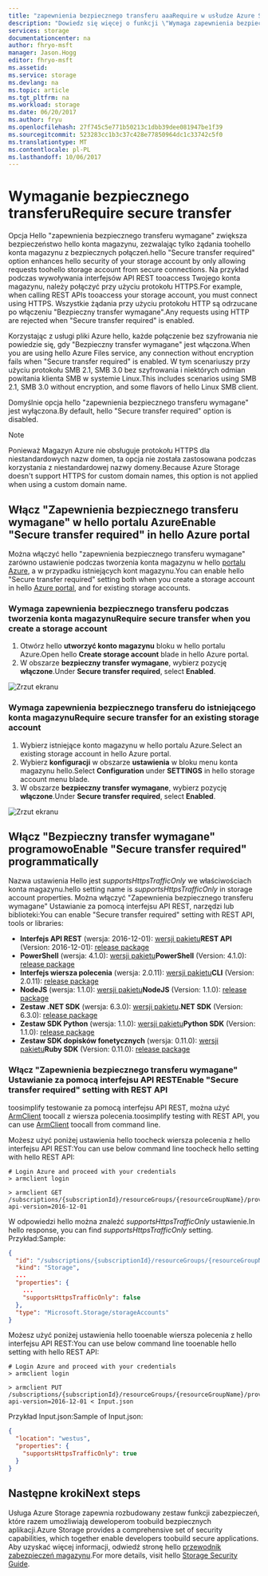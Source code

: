 ```yaml
---
title: "zapewnienia bezpiecznego transferu aaaRequire w usłudze Azure Storage | Dokumentacja firmy Microsoft"
description: "Dowiedz się więcej o funkcji \"Wymaga zapewnienia bezpiecznego transferu\" hello usługi Azure Storage i jak tooenable go."
services: storage
documentationcenter: na
author: fhryo-msft
manager: Jason.Hogg
editor: fhryo-msft
ms.assetid: 
ms.service: storage
ms.devlang: na
ms.topic: article
ms.tgt_pltfrm: na
ms.workload: storage
ms.date: 06/20/2017
ms.author: fryu
ms.openlocfilehash: 27f745c5e771b50213c1dbb39dee081947be1f39
ms.sourcegitcommit: 523283cc1b3c37c428e77850964dc1c33742c5f0
ms.translationtype: MT
ms.contentlocale: pl-PL
ms.lasthandoff: 10/06/2017
---
```

# <a name="require-secure-transfer"></a><span data-ttu-id="d7c91-103">Wymaganie bezpiecznego transferu</span><span class="sxs-lookup"><span data-stu-id="d7c91-103">Require secure transfer</span></span>

<span data-ttu-id="d7c91-104">Opcja Hello "zapewnienia bezpiecznego transferu wymagane" zwiększa bezpieczeństwo hello konta magazynu, zezwalając tylko żądania toohello konta magazynu z bezpiecznych połączeń.</span><span class="sxs-lookup"><span data-stu-id="d7c91-104">hello "Secure transfer required" option enhances hello security of your storage account by only allowing requests toohello storage account from secure connections.</span></span> <span data-ttu-id="d7c91-105">Na przykład podczas wywoływania interfejsów API REST tooaccess Twojego konta magazynu, należy połączyć przy użyciu protokołu HTTPS.</span><span class="sxs-lookup"><span data-stu-id="d7c91-105">For example, when calling REST APIs tooaccess your storage account, you must connect using HTTPS.</span></span> <span data-ttu-id="d7c91-106">Wszystkie żądania przy użyciu protokołu HTTP są odrzucane po włączeniu "Bezpieczny transfer wymagane".</span><span class="sxs-lookup"><span data-stu-id="d7c91-106">Any requests using HTTP are rejected when "Secure transfer required" is enabled.</span></span>

<span data-ttu-id="d7c91-107">Korzystając z usługi pliki Azure hello, każde połączenie bez szyfrowania nie powiedzie się, gdy "Bezpieczny transfer wymagane" jest włączona.</span><span class="sxs-lookup"><span data-stu-id="d7c91-107">When you are using hello Azure Files service, any connection without encryption fails when "Secure transfer required" is enabled.</span></span> <span data-ttu-id="d7c91-108">W tym scenariuszy przy użyciu protokołu SMB 2.1, SMB 3.0 bez szyfrowania i niektórych odmian powitania klienta SMB w systemie Linux.</span><span class="sxs-lookup"><span data-stu-id="d7c91-108">This includes scenarios using SMB 2.1, SMB 3.0 without encryption, and some flavors of hello Linux SMB client.</span></span> 

<span data-ttu-id="d7c91-109">Domyślnie opcja hello "zapewnienia bezpiecznego transferu wymagane" jest wyłączona.</span><span class="sxs-lookup"><span data-stu-id="d7c91-109">By default, hello "Secure transfer required" option is disabled.</span></span>

> [!NOTE]
> <span data-ttu-id="d7c91-110">Ponieważ Magazyn Azure nie obsługuje protokołu HTTPS dla niestandardowych nazw domen, ta opcja nie została zastosowana podczas korzystania z niestandardowej nazwy domeny.</span><span class="sxs-lookup"><span data-stu-id="d7c91-110">Because Azure Storage doesn't support HTTPS for custom domain names, this option is not applied when using a custom domain name.</span></span>

## <a name="enable-secure-transfer-required-in-hello-azure-portal"></a><span data-ttu-id="d7c91-111">Włącz "Zapewnienia bezpiecznego transferu wymagane" w hello portalu Azure</span><span class="sxs-lookup"><span data-stu-id="d7c91-111">Enable "Secure transfer required" in hello Azure portal</span></span>

<span data-ttu-id="d7c91-112">Można włączyć hello "zapewnienia bezpiecznego transferu wymagane" zarówno ustawienie podczas tworzenia konta magazynu w hello [portalu Azure](https://portal.azure.com), a w przypadku istniejących kont magazynu.</span><span class="sxs-lookup"><span data-stu-id="d7c91-112">You can enable hello "Secure transfer required" setting both when you create a storage account in hello [Azure portal](https://portal.azure.com), and for existing storage accounts.</span></span>

### <a name="require-secure-transfer-when-you-create-a-storage-account"></a><span data-ttu-id="d7c91-113">Wymaga zapewnienia bezpiecznego transferu podczas tworzenia konta magazynu</span><span class="sxs-lookup"><span data-stu-id="d7c91-113">Require secure transfer when you create a storage account</span></span>

1. <span data-ttu-id="d7c91-114">Otwórz hello **utworzyć konto magazynu** bloku w hello portalu Azure.</span><span class="sxs-lookup"><span data-stu-id="d7c91-114">Open hello **Create storage account** blade in hello Azure portal.</span></span>
1. <span data-ttu-id="d7c91-115">W obszarze **bezpieczny transfer wymagane**, wybierz pozycję **włączone**.</span><span class="sxs-lookup"><span data-stu-id="d7c91-115">Under **Secure transfer required**, select **Enabled**.</span></span>

  ![Zrzut ekranu](./media/storage-require-secure-transfer/secure_transfer_field_in_portal_en_1.png)

### <a name="require-secure-transfer-for-an-existing-storage-account"></a><span data-ttu-id="d7c91-117">Wymaga zapewnienia bezpiecznego transferu do istniejącego konta magazynu</span><span class="sxs-lookup"><span data-stu-id="d7c91-117">Require secure transfer for an existing storage account</span></span>

1. <span data-ttu-id="d7c91-118">Wybierz istniejące konto magazynu w hello portalu Azure.</span><span class="sxs-lookup"><span data-stu-id="d7c91-118">Select an existing storage account in hello Azure portal.</span></span>
1. <span data-ttu-id="d7c91-119">Wybierz **konfiguracji** w obszarze **ustawienia** w bloku menu konta magazynu hello.</span><span class="sxs-lookup"><span data-stu-id="d7c91-119">Select **Configuration** under **SETTINGS** in hello storage account menu blade.</span></span>
1. <span data-ttu-id="d7c91-120">W obszarze **bezpieczny transfer wymagane**, wybierz pozycję **włączone**.</span><span class="sxs-lookup"><span data-stu-id="d7c91-120">Under **Secure transfer required**, select **Enabled**.</span></span>

  ![Zrzut ekranu](./media/storage-require-secure-transfer/secure_transfer_field_in_portal_en_2.png)

## <a name="enable-secure-transfer-required-programmatically"></a><span data-ttu-id="d7c91-122">Włącz "Bezpieczny transfer wymagane" programowo</span><span class="sxs-lookup"><span data-stu-id="d7c91-122">Enable "Secure transfer required" programmatically</span></span>

<span data-ttu-id="d7c91-123">Nazwa ustawienia Hello jest _supportsHttpsTrafficOnly_ we właściwościach konta magazynu.</span><span class="sxs-lookup"><span data-stu-id="d7c91-123">hello setting name is _supportsHttpsTrafficOnly_ in storage account properties.</span></span> <span data-ttu-id="d7c91-124">Można włączyć "Zapewnienia bezpiecznego transferu wymagane" Ustawianie za pomocą interfejsu API REST, narzędzi lub biblioteki:</span><span class="sxs-lookup"><span data-stu-id="d7c91-124">You can enable "Secure transfer required" setting with REST API, tools or libraries:</span></span>

* <span data-ttu-id="d7c91-125">**Interfejs API REST** (wersja: 2016-12-01): [wersji pakietu](https://docs.microsoft.com/en-us/rest/api/storagerp/storageaccounts)</span><span class="sxs-lookup"><span data-stu-id="d7c91-125">**REST API** (Version: 2016-12-01): [release package](https://docs.microsoft.com/en-us/rest/api/storagerp/storageaccounts)</span></span>
* <span data-ttu-id="d7c91-126">**PowerShell** (wersja: 4.1.0): [wersji pakietu](https://docs.microsoft.com/en-us/powershell/module/azurerm.storage/set-azurermstorageaccount?view=azurermps-4.1.0)</span><span class="sxs-lookup"><span data-stu-id="d7c91-126">**PowerShell** (Version: 4.1.0): [release package](https://docs.microsoft.com/en-us/powershell/module/azurerm.storage/set-azurermstorageaccount?view=azurermps-4.1.0)</span></span>
* <span data-ttu-id="d7c91-127">**Interfejs wiersza polecenia** (wersja: 2.0.11): [wersji pakietu](https://pypi.python.org/pypi/azure-cli-storage/2.0.11)</span><span class="sxs-lookup"><span data-stu-id="d7c91-127">**CLI** (Version: 2.0.11): [release package](https://pypi.python.org/pypi/azure-cli-storage/2.0.11)</span></span>
* <span data-ttu-id="d7c91-128">**NodeJS** (wersja: 1.1.0): [wersji pakietu](https://www.npmjs.com/package/azure-arm-storage/)</span><span class="sxs-lookup"><span data-stu-id="d7c91-128">**NodeJS** (Version: 1.1.0): [release package](https://www.npmjs.com/package/azure-arm-storage/)</span></span>
* <span data-ttu-id="d7c91-129">**Zestaw .NET SDK** (wersja: 6.3.0): [wersji pakietu](https://www.nuget.org/packages/Microsoft.Azure.Management.Storage/6.3.0-preview)</span><span class="sxs-lookup"><span data-stu-id="d7c91-129">**.NET SDK** (Version: 6.3.0): [release package](https://www.nuget.org/packages/Microsoft.Azure.Management.Storage/6.3.0-preview)</span></span>
* <span data-ttu-id="d7c91-130">**Zestaw SDK Python** (wersja: 1.1.0): [wersji pakietu](https://pypi.python.org/pypi/azure-mgmt-storage/1.1.0)</span><span class="sxs-lookup"><span data-stu-id="d7c91-130">**Python SDK** (Version: 1.1.0): [release package](https://pypi.python.org/pypi/azure-mgmt-storage/1.1.0)</span></span>
* <span data-ttu-id="d7c91-131">**Zestaw SDK dopisków fonetycznych** (wersja: 0.11.0): [wersji pakietu](https://rubygems.org/gems/azure_mgmt_storage)</span><span class="sxs-lookup"><span data-stu-id="d7c91-131">**Ruby SDK** (Version: 0.11.0): [release package](https://rubygems.org/gems/azure_mgmt_storage)</span></span>

### <a name="enable-secure-transfer-required-setting-with-rest-api"></a><span data-ttu-id="d7c91-132">Włącz "Zapewnienia bezpiecznego transferu wymagane" Ustawianie za pomocą interfejsu API REST</span><span class="sxs-lookup"><span data-stu-id="d7c91-132">Enable "Secure transfer required" setting with REST API</span></span>

<span data-ttu-id="d7c91-133">toosimplify testowanie za pomocą interfejsu API REST, można użyć [ArmClient](https://github.com/projectkudu/ARMClient) toocall z wiersza polecenia.</span><span class="sxs-lookup"><span data-stu-id="d7c91-133">toosimplify testing with REST API, you can use [ArmClient](https://github.com/projectkudu/ARMClient) toocall from command line.</span></span>

 <span data-ttu-id="d7c91-134">Możesz użyć poniżej ustawienia hello toocheck wiersza polecenia z hello interfejsu API REST:</span><span class="sxs-lookup"><span data-stu-id="d7c91-134">You can use below command line toocheck hello setting with hello REST API:</span></span>

```
# Login Azure and proceed with your credentials
> armclient login

> armclient GET  /subscriptions/{subscriptionId}/resourceGroups/{resourceGroupName}/providers/Microsoft.Storage/storageAccounts/{accountName}?api-version=2016-12-01
```

<span data-ttu-id="d7c91-135">W odpowiedzi hello można znaleźć _supportsHttpsTrafficOnly_ ustawienie.</span><span class="sxs-lookup"><span data-stu-id="d7c91-135">In hello response, you can find _supportsHttpsTrafficOnly_ setting.</span></span> <span data-ttu-id="d7c91-136">Przykład:</span><span class="sxs-lookup"><span data-stu-id="d7c91-136">Sample:</span></span>

```Json
{
  "id": "/subscriptions/{subscriptionId}/resourceGroups/{resourceGroupName}/providers/Microsoft.Storage/storageAccounts/{accountName}",
  "kind": "Storage",
  ...
  "properties": {
    ...
    "supportsHttpsTrafficOnly": false
  },
  "type": "Microsoft.Storage/storageAccounts"
}
```

<span data-ttu-id="d7c91-137">Możesz użyć poniżej ustawienia hello tooenable wiersza polecenia z hello interfejsu API REST:</span><span class="sxs-lookup"><span data-stu-id="d7c91-137">You can use below command line tooenable hello setting with hello REST API:</span></span>

```
# Login Azure and proceed with your credentials
> armclient login

> armclient PUT /subscriptions/{subscriptionId}/resourceGroups/{resourceGroupName}/providers/Microsoft.Storage/storageAccounts/{accountName}?api-version=2016-12-01 < Input.json
```
<span data-ttu-id="d7c91-138">Przykład Input.json:</span><span class="sxs-lookup"><span data-stu-id="d7c91-138">Sample of Input.json:</span></span>
```Json
{
  "location": "westus",
  "properties": {
    "supportsHttpsTrafficOnly": true
  }
}
```

## <a name="next-steps"></a><span data-ttu-id="d7c91-139">Następne kroki</span><span class="sxs-lookup"><span data-stu-id="d7c91-139">Next steps</span></span>
<span data-ttu-id="d7c91-140">Usługa Azure Storage zapewnia rozbudowany zestaw funkcji zabezpieczeń, które razem umożliwiają deweloperom toobuild bezpiecznych aplikacji.</span><span class="sxs-lookup"><span data-stu-id="d7c91-140">Azure Storage provides a comprehensive set of security capabilities, which together enable developers toobuild secure applications.</span></span> <span data-ttu-id="d7c91-141">Aby uzyskać więcej informacji, odwiedź stronę hello [przewodnik zabezpieczeń magazynu](storage-security-guide.md).</span><span class="sxs-lookup"><span data-stu-id="d7c91-141">For more details, visit hello [Storage Security Guide](storage-security-guide.md).</span></span>
